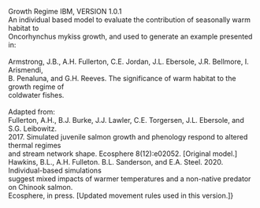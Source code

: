 Growth Regime IBM, VERSION 1.0.1\
     An individual based model to evaluate the contribution of seasonally warm habitat to  \
     Oncorhynchus mykiss growth, and used to generate an example presented in:\
\
     Armstrong, J.B., A.H. Fullerton, C.E. Jordan, J.L. Ebersole, J.R. Bellmore, I. Arismendi, \
         B. Penaluna, and G.H. Reeves. The significance of warm habitat to the growth regime of \
         coldwater fishes.\
\
 Adapted from:\
     Fullerton, A.H., B.J. Burke, J.J. Lawler, C.E. Torgersen, J.L. Ebersole, and S.G. Leibowitz. \
         2017. Simulated juvenile salmon growth and phenology respond to altered thermal regimes \
         and stream network shape. Ecosphere 8(12):e02052. [Original model.]\
     Hawkins, B.L., A.H. Fulleton. B.L. Sanderson, and E.A. Steel. 2020. Individual-based simulations \
         suggest mixed impacts of warmer temperatures and a non-native predator on Chinook salmon.\
         Ecosphere, in press. [Updated movement rules used in this version.]}

